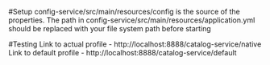 #Setup
config-service/src/main/resources/config is the source of the properties. 
The path in config-service/src/main/resources/application.yml should be 
replaced with your file system path before starting


#Testing
Link to actual profile - http://localhost:8888/catalog-service/native
Link to default profile - http://localhost:8888/catalog-service/default

